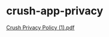 # crush-app-privacy

[Crush Privacy Policy (1).pdf](https://github.com/js8developer/crush-app-privacy/files/12318905/Crush.Privacy.Policy.1.pdf)
